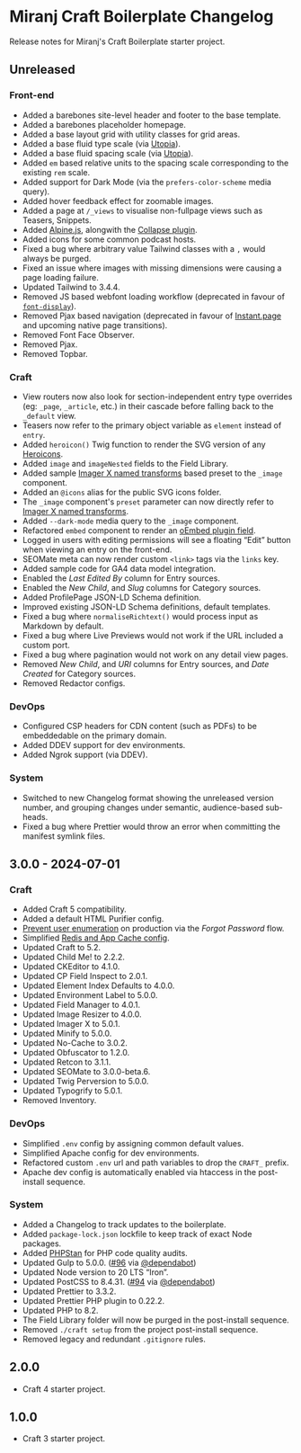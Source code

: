 # Miranj Craft Boilerplate Changelog

Release notes for Miranj's Craft Boilerplate starter project.

## Unreleased

### Front-end

- Added a barebones site-level header and footer to the base template.
- Added a barebones placeholder homepage.
- Added a base layout grid with utility classes for grid areas.
- Added a base fluid type scale (via [Utopia](https://utopia.fyi/type/calculator/)).
- Added a base fluid spacing scale (via [Utopia](https://utopia.fyi/space/calculator/)).
- Added `em` based relative units to the spacing scale corresponding to the existing `rem` scale.
- Added support for Dark Mode (via the `prefers-color-scheme` media query).
- Added hover feedback effect for zoomable images.
- Added a page at `/_views` to visualise non-fullpage views such as Teasers, Snippets.
- Added [Alpine.js](https://alpinejs.dev/), alongwith the [Collapse plugin](https://alpinejs.dev/plugins/collapse).
- Added icons for some common podcast hosts.
- Fixed a bug where arbitrary value Tailwind classes with a `,` would always be purged.
- Fixed an issue where images with missing dimensions were causing a page loading failure.
- Updated Tailwind to 3.4.4.
- Removed JS based webfont loading workflow (deprecated in favour of [`font-display`](https://developer.mozilla.org/en-US/docs/Web/CSS/@font-face/font-display)).
- Removed Pjax based navigation (deprecated in favour of [Instant.page](https://github.com/instantpage/instant.page) and upcoming native page transitions).
- Removed Font Face Observer.
- Removed Pjax.
- Removed Topbar.

### Craft

- View routers now also look for section-independent entry type overrides (eg: `_page`, `_article`, etc.) in their cascade before falling back to the `_default` view.
- Teasers now refer to the primary object variable as `element` instead of `entry`.
- Added `heroicon()` Twig function to render the SVG version of any [Heroicons](https://heroicons.com/).
- Added `image` and `imageNested` fields to the Field Library.
- Added sample [Imager X named transforms](https://imager-x.spacecat.ninja/usage/named-transforms.html) based preset to the `_image` component.
- Added an `@icons` alias for the public SVG icons folder.
- The `_image` component's `preset` parameter can now directly refer to [Imager X named transforms](https://imager-x.spacecat.ninja/usage/named-transforms.html).
- Added `--dark-mode` media query to the `_image` component.
- Refactored `embed` component to render an [oEmbed plugin field](https://github.com/wrav/oembed).
- Logged in users with editing permissions will see a floating “Edit” button when viewing an entry on the front-end.
- SEOMate meta can now render custom `<link>` tags via the `links` key.
- Added sample code for GA4 data model integration.
- Enabled the _Last Edited By_ column for Entry sources.
- Enabled the _New Child_, and _Slug_ columns for Category sources.
- Added ProfilePage JSON-LD Schema definition.
- Improved existing JSON-LD Schema definitions, default templates.
- Fixed a bug where `normaliseRichtext()` would process input as Markdown by default.
- Fixed a bug where Live Previews would not work if the URL included a custom port.
- Fixed a bug where pagination would not work on any detail view pages.
- Removed _New Child_, and _URI_ columns for Entry sources, and _Date Created_ for Category sources.
- Removed Redactor configs.

### DevOps

- Configured CSP headers for CDN content (such as PDFs) to be embeddedable on the primary domain.
- Added DDEV support for dev environments.
- Added Ngrok support (via DDEV).

### System

- Switched to new Changelog format showing the unreleased version number, and grouping changes under semantic, audience-based sub-heads.
- Fixed a bug where Prettier would throw an error when committing the manifest symlink files.

## 3.0.0 - 2024-07-01

### Craft

- Added Craft 5 compatibility.
- Added a default HTML Purifier config.
- [Prevent user enumeration](https://craftcms.com/docs/5.x/reference/config/general.html#preventuserenumeration) on production via the _Forgot Password_ flow.
- Simplified [Redis and App Cache config](https://craftcms.com/docs/5.x/reference/config/app.html#redis-example).
- Updated Craft to 5.2.
- Updated Child Me! to 2.2.2.
- Updated CKEditor to 4.1.0.
- Updated CP Field Inspect to 2.0.1.
- Updated Element Index Defaults to 4.0.0.
- Updated Environment Label to 5.0.0.
- Updated Field Manager to 4.0.1.
- Updated Image Resizer to 4.0.0.
- Updated Imager X to 5.0.1.
- Updated Minify to 5.0.0.
- Updated No-Cache to 3.0.2.
- Updated Obfuscator to 1.2.0.
- Updated Retcon to 3.1.1.
- Updated SEOMate to 3.0.0-beta.6.
- Updated Twig Perversion to 5.0.0.
- Updated Typogrify to 5.0.1.
- Removed Inventory.

### DevOps

- Simplified `.env` config by assigning common default values.
- Simplified Apache config for dev environments.
- Refactored custom `.env` url and path variables to drop the `CRAFT_` prefix.
- Apache dev config is automatically enabled via htaccess in the post-install sequence.

### System

- Added a Changelog to track updates to the boilerplate.
- Added `package-lock.json` lockfile to keep track of exact Node packages.
- Added [PHPStan](https://github.com/craftcms/phpstan) for PHP code quality audits.
- Updated Gulp to 5.0.0. ([#96](https://github.com/miranj/craft-boilerplate/pull/96) via [@dependabot](https://github.com/apps/dependabot))
- Updated Node version to 20 LTS “Iron”.
- Updated PostCSS to 8.4.31. ([#94](https://github.com/miranj/craft-boilerplate/pull/94) via [@dependabot](https://github.com/apps/dependabot))
- Updated Prettier to 3.3.2.
- Updated Prettier PHP plugin to 0.22.2.
- Updated PHP to 8.2.
- The Field Library folder will now be purged in the post-install sequence.
- Removed `./craft setup` from the project post-install sequence.
- Removed legacy and redundant `.gitignore` rules.

## 2.0.0

- Craft 4 starter project.

## 1.0.0

- Craft 3 starter project.
